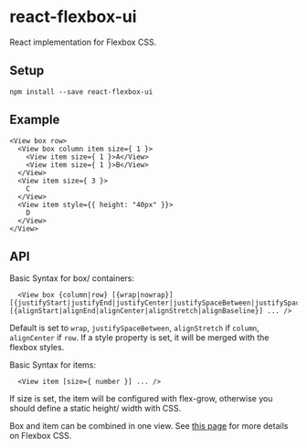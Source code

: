 # react-flexbox-ui
React implementation for Flexbox CSS.

## Setup

```
npm install --save react-flexbox-ui
```

## Example

```
<View box row>
  <View box column item size={ 1 }>
    <View item size={ 1 }>A</View>
    <View item size={ 1 }>B</View>
  </View>
  <View item size={ 3 }>
    C
  </View>
  <View item style={{ height: "40px" }}>
    D
  </View>
</View>
```

## API

Basic Syntax for box/ containers:

```
  <View box {column|row} [{wrap|nowrap}] [{justifyStart|justifyEnd|justifyCenter|justifySpaceBetween|justifySpaceAround}] [{alignStart|alignEnd|alignCenter|alignStretch|alignBaseline}] ... />
```

Default is set to `wrap`, `justifySpaceBetween`, `alignStretch` if `column`, `alignCenter` if `row`. If a style property is set, it will be merged with the flexbox styles.

Basic Syntax for items:

```
  <View item [size={ number }] ... />
```

If size is set, the item will be configured with flex-grow, otherwise you should define a static height/ width with CSS. 

Box and item can be combined in one view. See [this page](http://css-tricks.com/snippets/css/a-guide-to-flexbox/) for more details on Flexbox CSS.